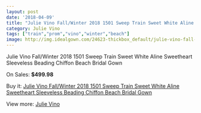 ```yaml
---
layout: post
date: '2018-04-09'
title: "Julie Vino Fall/Winter 2018 1501 Sweep Train Sweet White Aline Sweetheart Sleeveless Beading Chiffon Beach Bridal Gown"
category: Julie Vino
tags: ["train","prom","vino","winter","beach"]
image: http://img.idealgown.com/24623-thickbox_default/julie-vino-fall-winter-2018-1501-sweep-train-sweet-white-aline-sweetheart-sleeveless-beading-chiffon-beach-bridal-gown.jpg
---
```

Julie Vino Fall/Winter 2018 1501 Sweep Train Sweet White Aline Sweetheart Sleeveless Beading Chiffon Beach Bridal Gown

On Sales: **$499.98**
<a href="https://www.idealgown.com/en/julie-vino/9748-julie-vino-fall-winter-2018-1501-sweep-train-sweet-white-aline-sweetheart-sleeveless-beading-chiffon-beach-bridal-gown.html"><amp-img layout="responsive" width="600" height="600" src="//img.idealgown.com/24623-thickbox_default/julie-vino-fall-winter-2018-1501-sweep-train-sweet-white-aline-sweetheart-sleeveless-beading-chiffon-beach-bridal-gown.jpg" alt="Julie Vino Fall/Winter 2018 1501 Sweep Train Sweet White Aline Sweetheart Sleeveless Beading Chiffon Beach Bridal Gown 0" /></a>
<a href="https://www.idealgown.com/en/julie-vino/9748-julie-vino-fall-winter-2018-1501-sweep-train-sweet-white-aline-sweetheart-sleeveless-beading-chiffon-beach-bridal-gown.html"><amp-img layout="responsive" width="600" height="600" src="//img.idealgown.com/24628-thickbox_default/julie-vino-fall-winter-2018-1501-sweep-train-sweet-white-aline-sweetheart-sleeveless-beading-chiffon-beach-bridal-gown.jpg" alt="Julie Vino Fall/Winter 2018 1501 Sweep Train Sweet White Aline Sweetheart Sleeveless Beading Chiffon Beach Bridal Gown 1" /></a>
<a href="https://www.idealgown.com/en/julie-vino/9748-julie-vino-fall-winter-2018-1501-sweep-train-sweet-white-aline-sweetheart-sleeveless-beading-chiffon-beach-bridal-gown.html"><amp-img layout="responsive" width="600" height="600" src="//img.idealgown.com/24627-thickbox_default/julie-vino-fall-winter-2018-1501-sweep-train-sweet-white-aline-sweetheart-sleeveless-beading-chiffon-beach-bridal-gown.jpg" alt="Julie Vino Fall/Winter 2018 1501 Sweep Train Sweet White Aline Sweetheart Sleeveless Beading Chiffon Beach Bridal Gown 2" /></a>
<a href="https://www.idealgown.com/en/julie-vino/9748-julie-vino-fall-winter-2018-1501-sweep-train-sweet-white-aline-sweetheart-sleeveless-beading-chiffon-beach-bridal-gown.html"><amp-img layout="responsive" width="600" height="600" src="//img.idealgown.com/24626-thickbox_default/julie-vino-fall-winter-2018-1501-sweep-train-sweet-white-aline-sweetheart-sleeveless-beading-chiffon-beach-bridal-gown.jpg" alt="Julie Vino Fall/Winter 2018 1501 Sweep Train Sweet White Aline Sweetheart Sleeveless Beading Chiffon Beach Bridal Gown 3" /></a>
<a href="https://www.idealgown.com/en/julie-vino/9748-julie-vino-fall-winter-2018-1501-sweep-train-sweet-white-aline-sweetheart-sleeveless-beading-chiffon-beach-bridal-gown.html"><amp-img layout="responsive" width="600" height="600" src="//img.idealgown.com/24625-thickbox_default/julie-vino-fall-winter-2018-1501-sweep-train-sweet-white-aline-sweetheart-sleeveless-beading-chiffon-beach-bridal-gown.jpg" alt="Julie Vino Fall/Winter 2018 1501 Sweep Train Sweet White Aline Sweetheart Sleeveless Beading Chiffon Beach Bridal Gown 4" /></a>
<a href="https://www.idealgown.com/en/julie-vino/9748-julie-vino-fall-winter-2018-1501-sweep-train-sweet-white-aline-sweetheart-sleeveless-beading-chiffon-beach-bridal-gown.html"><amp-img layout="responsive" width="600" height="600" src="//img.idealgown.com/24624-thickbox_default/julie-vino-fall-winter-2018-1501-sweep-train-sweet-white-aline-sweetheart-sleeveless-beading-chiffon-beach-bridal-gown.jpg" alt="Julie Vino Fall/Winter 2018 1501 Sweep Train Sweet White Aline Sweetheart Sleeveless Beading Chiffon Beach Bridal Gown 5" /></a>

Buy it: [Julie Vino Fall/Winter 2018 1501 Sweep Train Sweet White Aline Sweetheart Sleeveless Beading Chiffon Beach Bridal Gown](https://www.idealgown.com/en/julie-vino/9748-julie-vino-fall-winter-2018-1501-sweep-train-sweet-white-aline-sweetheart-sleeveless-beading-chiffon-beach-bridal-gown.html "Julie Vino Fall/Winter 2018 1501 Sweep Train Sweet White Aline Sweetheart Sleeveless Beading Chiffon Beach Bridal Gown")

View more: [Julie Vino](https://www.idealgown.com/en/151-julie-vino "Julie Vino")